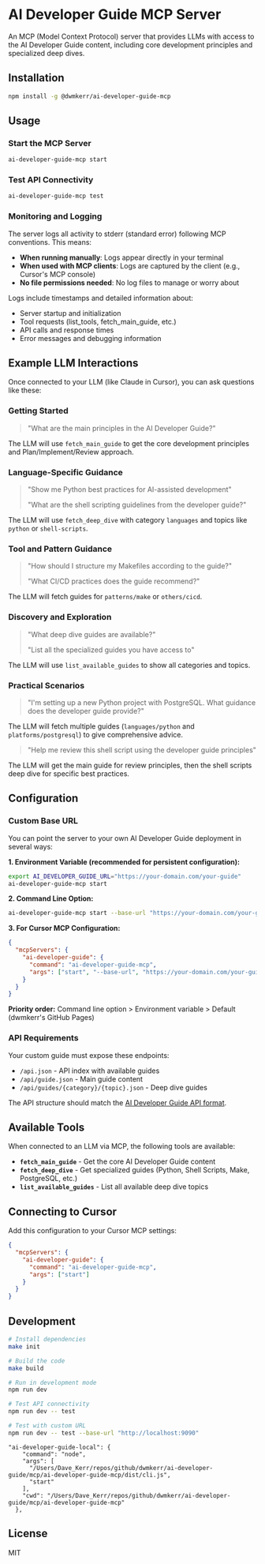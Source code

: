 # AI Developer Guide MCP Server

An MCP (Model Context Protocol) server that provides LLMs with access to the AI Developer Guide content, including core development principles and specialized deep dives.

## Installation

```bash
npm install -g @dwmkerr/ai-developer-guide-mcp
```

## Usage

### Start the MCP Server
```bash
ai-developer-guide-mcp start
```

### Test API Connectivity
```bash
ai-developer-guide-mcp test
```

### Monitoring and Logging

The server logs all activity to stderr (standard error) following MCP conventions. This means:

- **When running manually**: Logs appear directly in your terminal
- **When used with MCP clients**: Logs are captured by the client (e.g., Cursor's MCP console)
- **No file permissions needed**: No log files to manage or worry about

Logs include timestamps and detailed information about:
- Server startup and initialization
- Tool requests (list_tools, fetch_main_guide, etc.)
- API calls and response times
- Error messages and debugging information

## Example LLM Interactions

Once connected to your LLM (like Claude in Cursor), you can ask questions like these:

### **Getting Started**
> "What are the main principles in the AI Developer Guide?"

The LLM will use `fetch_main_guide` to get the core development principles and Plan/Implement/Review approach.

### **Language-Specific Guidance**
> "Show me Python best practices for AI-assisted development"
> 
> "What are the shell scripting guidelines from the developer guide?"

The LLM will use `fetch_deep_dive` with category `languages` and topics like `python` or `shell-scripts`.

### **Tool and Pattern Guidance**
> "How should I structure my Makefiles according to the guide?"
> 
> "What CI/CD practices does the guide recommend?"

The LLM will fetch guides for `patterns/make` or `others/cicd`.

### **Discovery and Exploration**
> "What deep dive guides are available?"
> 
> "List all the specialized guides you have access to"

The LLM will use `list_available_guides` to show all categories and topics.

### **Practical Scenarios**
> "I'm setting up a new Python project with PostgreSQL. What guidance does the developer guide provide?"

The LLM will fetch multiple guides (`languages/python` and `platforms/postgresql`) to give comprehensive advice.

> "Help me review this shell script using the developer guide principles"

The LLM will get the main guide for review principles, then the shell scripts deep dive for specific best practices.

## Configuration

### Custom Base URL

You can point the server to your own AI Developer Guide deployment in several ways:

**1. Environment Variable (recommended for persistent configuration):**
```bash
export AI_DEVELOPER_GUIDE_URL="https://your-domain.com/your-guide"
ai-developer-guide-mcp start
```

**2. Command Line Option:**
```bash
ai-developer-guide-mcp start --base-url "https://your-domain.com/your-guide"
```

**3. For Cursor MCP Configuration:**
```json
{
  "mcpServers": {
    "ai-developer-guide": {
      "command": "ai-developer-guide-mcp",
      "args": ["start", "--base-url", "https://your-domain.com/your-guide"]
    }
  }
}
```

**Priority order:** Command line option > Environment variable > Default (dwmkerr's GitHub Pages)

### API Requirements

Your custom guide must expose these endpoints:
- `/api.json` - API index with available guides
- `/api/guide.json` - Main guide content
- `/api/guides/{category}/{topic}.json` - Deep dive guides

The API structure should match the [AI Developer Guide API format](https://dwmkerr.github.io/ai-developer-guide/api.json).

## Available Tools

When connected to an LLM via MCP, the following tools are available:

- **`fetch_main_guide`** - Get the core AI Developer Guide content
- **`fetch_deep_dive`** - Get specialized guides (Python, Shell Scripts, Make, PostgreSQL, etc.)
- **`list_available_guides`** - List all available deep dive topics

## Connecting to Cursor

Add this configuration to your Cursor MCP settings:

```json
{
  "mcpServers": {
    "ai-developer-guide": {
      "command": "ai-developer-guide-mcp",
      "args": ["start"]
    }
  }
}
```

## Development

```bash
# Install dependencies
make init

# Build the code
make build

# Run in development mode
npm run dev

# Test API connectivity
npm run dev -- test

# Test with custom URL
npm run dev -- test --base-url "http://localhost:9090"
```
    "ai-developer-guide-local": {
        "command": "node",
        "args": [
          "/Users/Dave_Kerr/repos/github/dwmkerr/ai-developer-guide/mcp/ai-developer-guide-mcp/dist/cli.js",
          "start"
        ],
        "cwd": "/Users/Dave_Kerr/repos/github/dwmkerr/ai-developer-guide/mcp/ai-developer-guide-mcp"
      },

## License

MIT 